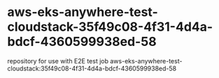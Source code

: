# aws-eks-anywhere-test-cloudstack-35f49c08-4f31-4d4a-bdcf-4360599938ed-58
repository for use with E2E test job aws-eks-anywhere-test-cloudstack:35f49c08-4f31-4d4a-bdcf-4360599938ed-58
